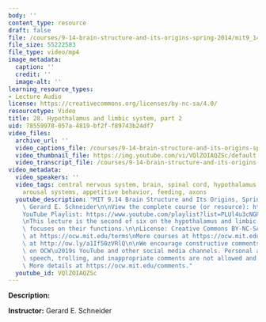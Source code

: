 ```yaml
---
body: ''
content_type: resource
draft: false
file: /courses/9-14-brain-structure-and-its-origins-spring-2014/mit9_14s14_lec28_360p_16_9.mp4
file_size: 55222583
file_type: video/mp4
image_metadata:
  caption: ''
  credit: ''
  image-alt: ''
learning_resource_types:
- Lecture Audio
license: https://creativecommons.org/licenses/by-nc-sa/4.0/
resourcetype: Video
title: 28. Hypothalamus and limbic system, part 2
uid: 78559978-057a-4819-bf2f-f89743b24df7
video_files:
  archive_url: ''
  video_captions_file: /courses/9-14-brain-structure-and-its-origins-spring-2014/mit9_14s14_lec28_captions.vtt
  video_thumbnail_file: https://img.youtube.com/vi/VQlZOIAQZSc/default.jpg
  video_transcript_file: /courses/9-14-brain-structure-and-its-origins-spring-2014/mit9_14s14_lec28_transcript.pdf
video_metadata:
  video_speakers: ''
  video_tags: central nervous system, brain, spinal cord, hypothalamus, limbic system,
    arousal systems, appetitive behavior, feeding, axons
  youtube_description: "MIT 9.14 Brain Structure and Its Origins, Spring 2014\nInstructor:\
    \ Gerard E. Schneider\n\nView the complete course (or resource): https://ocw.mit.edu/9-14S14\n\
    YouTube Playlist: https://www.youtube.com/playlist?list=PLUl4u3cNGP62ABe0O-0qtaHHxyKQi1ZwR\n\
    \nThis lecture is the second of six on the hypothalamus and limbic system and\
    \ focuses on their functions.\n\nLicense: Creative Commons BY-NC-SA\nMore information\
    \ at https://ocw.mit.edu/terms\nMore courses at https://ocw.mit.edu\nSupport OCW\
    \ at http://ow.ly/a1If50zVRlQ\n\nWe encourage constructive comments and discussion\
    \ on OCW\u2019s YouTube and other social media channels. Personal attacks, hate\
    \ speech, trolling, and inappropriate comments are not allowed and may be removed.\
    \ More details at https://ocw.mit.edu/comments."
  youtube_id: VQlZOIAQZSc
---
```

**Description:** 

**Instructor:** Gerard E. Schneider